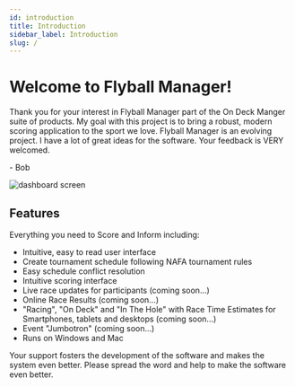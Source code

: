 ```yaml
---
id: introduction
title: Introduction
sidebar_label: Introduction
slug: /
---
```


# Welcome to Flyball Manager!

Thank you for your interest in Flyball Manager part of the On Deck Manger suite of products. My goal with this project is to bring a robust, modern scoring application to the sport we love. Flyball Manager is an evolving project. I have a lot of great ideas for the software. Your feedback is VERY welcomed. 

\- Bob

![dashboard screen](/img/dashboard-screen.png)

## Features

Everything you need to Score and Inform including:

* Intuitive, easy to read user interface
* Create tournament schedule following NAFA tournament rules
* Easy schedule conflict resolution
* Intuitive scoring interface
* Live race updates for participants \(coming soon...\)
* Online Race Results \(coming soon...\)
* "Racing", "On Deck" and "In The Hole" with Race Time Estimates for Smartphones, tablets and desktops \(coming soon...\)
* Event "Jumbotron" \(coming soon...\)
* Runs on Windows and Mac

Your support fosters the development of the software and makes the system even better. Please spread the word and help to make the software even better.
